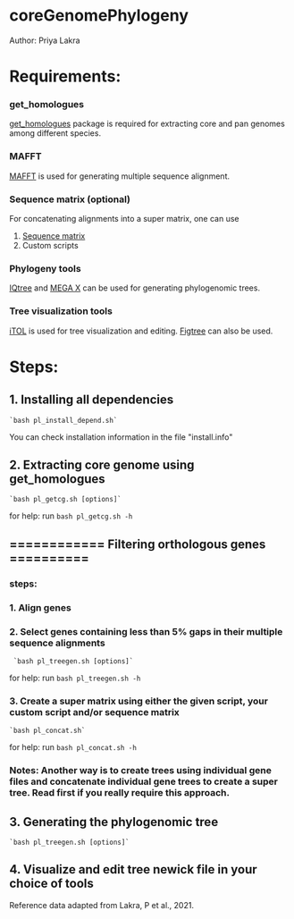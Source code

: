 # coreGenomePhylogeny 

Author: Priya Lakra

# Requirements: 

### get_homologues 

[get_homologues](http://eead-csic-compbio.github.io/get_homologues/manual/) package is required for extracting core and pan genomes among different species. 

### MAFFT 

[MAFFT](https://mafft.cbrc.jp/alignment/software/source.html) is used for generating multiple sequence alignment.

### Sequence matrix (optional)

For concatenating alignments into a super matrix, one can use 
1. [Sequence matrix](http://www.ggvaidya.com/taxondna/) 
2. Custom scripts

### Phylogeny tools

[IQtree](http://www.iqtree.org) and [MEGA X](https://www.megasoftware.net) can be used for generating phylogenomic trees. 

### Tree visualization tools

[iTOL](https://itol.embl.de) is used for tree visualization and editing. [Figtree](http://tree.bio.ed.ac.uk/software/figtree/) can also be used. 


# Steps:

## 1. Installing all dependencies 
	
	`bash pl_install_depend.sh`
	
   You can check installation information in the file "install.info" 
   
## 2. Extracting core genome using get_homologues

	`bash pl_getcg.sh [options]`
	
  for help: run `bash pl_getcg.sh -h`
  
## ============ Filtering orthologous genes ========== 

### steps: 
### 1. Align genes 
### 2. Select genes containing less than 5% gaps in their multiple sequence alignments 

	 `bash pl_treegen.sh [options]`
	
   for help: run `bash pl_treegen.sh -h`
	
### 3. Create a super matrix using either the given script, your custom script and/or sequence matrix
	
	`bash pl_concat.sh`
	
   for help: run `bash pl_concat.sh -h`
	
### Notes: Another way is to create trees using individual gene files and concatenate individual gene trees to create a super tree. Read first if you really require this approach.  

## 3. Generating the phylogenomic tree

	`bash pl_treegen.sh [options]`
	
## 4. Visualize and edit tree newick file in your choice of tools


Reference data adapted from Lakra, P et al., 2021. 
